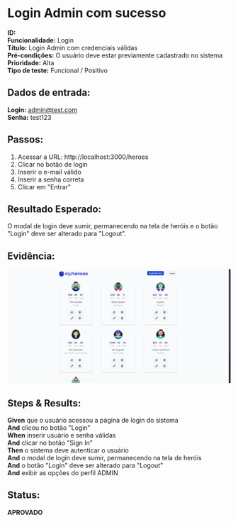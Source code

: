# Login Admin com sucesso

**ID:**  
**Funcionalidade:** Login  
**Título:** Login Admin com credenciais válidas  
**Pré-condições:** O usuário deve estar previamente cadastrado no sistema  
**Prioridade:** Alta  
**Tipo de teste:** Funcional / Positivo  


## Dados de entrada:
**Login:** admin@test.com  
**Senha:** test123  

## Passos:
1. Acessar a URL: http://localhost:3000/heroes  
2. Clicar no botão de login  
3. Inserir o e-mail válido  
4. Inserir a senha correta  
5. Clicar em "Entrar"  


## Resultado Esperado:
O modal de login deve sumir, permanecendo na tela de heróis e o botão "Login" deve ser alterado para "Logout".  

## Evidência:
![Login com sucesso](../evidencias/login-sucesso-adm.png)  

## Steps & Results:
**Given** que o usuário acessou a página de login do sistema  
**And** clicou no botão "Login"  
**When** inserir usuário e senha válidas  
**And** clicar no botão "Sign In"  
**Then** o sistema deve autenticar o usuário  
**And** o modal de login deve sumir, permanecendo na tela de heróis  
**And** o botão "Login" deve ser alterado para "Logout"  
**And** exibir as opções do perfil ADMIN  

## Status:
**APROVADO**  
